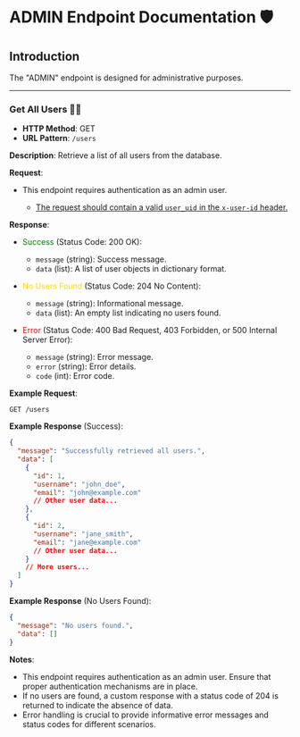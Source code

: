 # ADMIN Endpoint Documentation 🛡️

## Introduction

The "ADMIN" endpoint is designed for administrative purposes.

---

### Get All Users 🧑‍💻

- **HTTP Method**: GET
- **URL Pattern**: `/users`

**Description**: Retrieve a list of all users from the database.

**Request**:
- This endpoint requires authentication as an admin user.

  - <u>The request should contain a valid `user_uid` in the `x-user-id` header.</u>

**Response**:

- <span style="color:green;">Success</span> (Status Code: 200 OK):

    - `message` (string): Success message.
    - `data` (list): A list of user objects in dictionary format.

- <span style="color:gold;">No Users Found</span>  (Status Code: 204 No Content):

    - `message` (string): Informational message.
    - `data` (list): An empty list indicating no users found.

- <span style="color:red;">Error</span>  (Status Code: 400 Bad Request, 403 Forbidden, or 500 Internal Server Error):

    - `message` (string): Error message.
    - `error` (string): Error details.
    - `code` (int): Error code.

**Example Request**:
```http
GET /users
```

**Example Response** (Success):
```json
{
  "message": "Successfully retrieved all users.",
  "data": [
    {
      "id": 1,
      "username": "john_doe",
      "email": "john@example.com"
      // Other user data...
    },
    {
      "id": 2,
      "username": "jane_smith",
      "email": "jane@example.com"
      // Other user data...
    }
    // More users...
  ]
}
```

**Example Response** (No Users Found):
```json
{
  "message": "No users found.",
  "data": []
}
```

**Notes**:
- This endpoint requires authentication as an admin user. Ensure that proper authentication mechanisms are in place.
- If no users are found, a custom response with a status code of 204 is returned to indicate the absence of data.
- Error handling is crucial to provide informative error messages and status codes for different scenarios.
